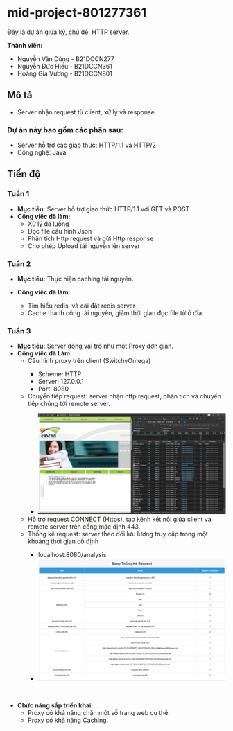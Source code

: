# mid-project-801277361

Đây là dự án giữa kỳ, chủ đề: HTTP server.
<br>

**Thành viên:**

- Nguyễn Văn Dũng - B21DCCN277
- Nguyễn Đức Hiếu - B21DCCN361
- Hoàng Gia Vương - B21DCCN801

## Mô tả

- Server nhận request từ client, xử lý và response.

### Dự án này bao gồm các phần sau:

- Server hỗ trợ các giao thức: HTTP/1.1 và HTTP/2
- Công nghệ: Java

## Tiến độ

### Tuần 1

- **Mục tiêu:** Server hỗ trợ giao thức HTTP/1.1 với GET và POST
- **Công việc đã làm:**
  <ul>
      <li>Xử lý đa luồng</li>
      <li>Đọc file cấu hình Json</li>
      <li>Phân tích Http request và gửi Http response</li>
      <li>Cho phép Upload tài nguyên lên server</li>
  </ul>

### Tuần 2

- **Mục tiêu:** Thực hiện caching tài nguyên.
- **Công việc đã làm:**
    <ul>
        <li>Tìm hiểu redis, và cài đặt redis server</li>
        <li>Cache thành công tài nguyên, giảm thời gian đọc file từ ổ đĩa.</li>

    </ul>

### Tuần 3

- **Mục tiêu:** Server đóng vai trò như một Proxy đơn giản.
- **Công việc đã Làm:**
    <uL>
      <li>Cấu hình proxy trên client (SwitchyOmega)</li>
      <ul>
        <li>Scheme: HTTP</li>
        <li>Server: 127.0.0.1</li>
        <li>Port: 8080</li>
      </ul>
      <li>Chuyển tiếp request: server nhận http request, phân tích và chuyển tiếp chúng tới remote server.</li>
      <ul>
          <li>
            <img src="images/img_3.png" alt="image_proxy_request"/>
          </li>
      </ul>
      <li>Hỗ trợ request CONNECT (Https), tạo kênh kết nối giữa client và remote server trên cổng mặc định 443.</li>
      <li>Thống kê request: server theo dõi lưu lượng truy cập trong một khoảng thời gian cố định</li>
      <ul>
        <li>localhost:8080/analysis</li>
        <li>
            <img src="images/img_2.png" alt="image_analysis_request"/>
        </li>
      </ul>
  </uL>

<br>

- **Chức năng sắp triển khai:**
  <ul>
    <li>Proxy có khả năng chặn một số trang web cụ thể.</li>  
    <li>Proxy có khả năng Caching.</li>
  </ul>